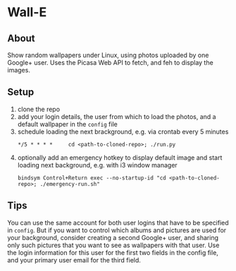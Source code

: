 # Wall-E
## About
Show random wallpapers under Linux, using photos uploaded by one Google+ user.
Uses the Picasa Web API to fetch, and feh to display the images.

## Setup
1. clone the repo
2. add your login details, the user from which to load the photos, and a default wallpaper in the ``config`` file
3. schedule loading the next brackground, e.g. via crontab every 5 minutes
   ```
   */5 * * * *     cd <path-to-cloned-repo>; ./run.py
   ```
4. optionally add an emergency hotkey to display default image and start loading next background, e.g. with i3 window manager
   ```
   bindsym Control+Return exec --no-startup-id "cd <path-to-cloned-repo>; ./emergency-run.sh"
   ```

## Tips
You can use the same account for both user logins that have to be specified in ``config``.
But if you want to control which albums and pictures are used for your background,
consider creating a second Google+ user, and sharing only such pictures that you
want to see as wallpapers with that user. Use the login information for this user for
the first two fields in the config file, and your primary user email for the third field.
